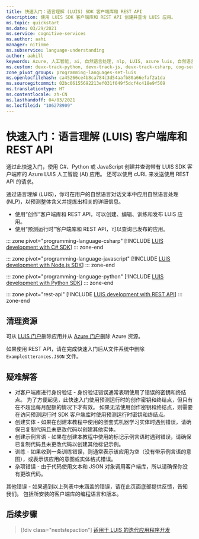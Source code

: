 ```yaml
---
title: 快速入门：语言理解 (LUIS) SDK 客户端库和 REST API
description: 使用 LUIS SDK 客户端库和 REST API 创建并查询 LUIS 应用。
ms.topic: quickstart
ms.date: 03/29/2021
ms.service: cognitive-services
ms.author: aahi
manager: nitinme
ms.subservice: language-understanding
author: aahill
keywords: Azure, 人工智能, ai, 自然语言处理, nlp, LUIS, azure luis, 自然语言理解, ai 聊天机器人, 聊天机器人生成器, 理解自然语言
ms.custom: devx-track-python, devx-track-js, devx-track-csharp, cog-serv-seo-aug-2020
zone_pivot_groups: programming-languages-set-luis
ms.openlocfilehash: ca45266ce4b8ca784c3d54aafb80a66efaf2a1da
ms.sourcegitcommit: 02bc06155692213ef031f049f5dcf4c418e9f509
ms.translationtype: HT
ms.contentlocale: zh-CN
ms.lasthandoff: 04/03/2021
ms.locfileid: "106278909"
---
```

# <a name="quickstart-language-understanding-luis-client-libraries-and-rest-api"></a>快速入门：语言理解 (LUIS) 客户端库和 REST API

通过此快速入门，使用 C#、Python 或 JavaScript 创建并查询带有 LUIS SDK 客户端库的 Azure LUIS 人工智能 (AI) 应用。 还可以使用 cURL 来发送使用 REST API 的请求。

通过语言理解 (LUIS)，你可在用户的自然语言对话文本中应用自然语言处理 (NLP)，以预测整体含义并提炼出相关的详细信息。

* 使用“创作”客户端库和 REST API，可以创建、编辑、训练和发布 LUIS 应用。
* 使用“预测运行时”客户端库和 REST API，可以查询已发布的应用。

::: zone pivot="programming-language-csharp"
[!INCLUDE [LUIS development with C# SDK](./includes/sdk-csharp.md)]
::: zone-end

::: zone pivot="programming-language-javascript"
[!INCLUDE [LUIS development with Node.js SDK](./includes/sdk-nodejs.md)]
::: zone-end

::: zone pivot="programming-language-python"
[!INCLUDE [LUIS development with Python SDK](./includes/sdk-python.md)]
::: zone-end

::: zone pivot="rest-api"
[!INCLUDE [LUIS development with REST API](./includes/rest-api.md)]
::: zone-end

## <a name="clean-up-resources"></a>清理资源

可从 [LUIS 门户](https://www.luis.ai)删除应用并从 [Azure 门户](https://portal.azure.com/)删除 Azure 资源。

如果使用 REST API，请在完成快速入门后从文件系统中删除 `ExampleUtterances.JSON` 文件。

## <a name="troubleshooting"></a>疑难解答

* 对客户端库进行身份验证 - 身份验证错误通常表明使用了错误的密钥和终结点。 为了方便起见，此快速入门使用预测运行时的创作密钥和终结点，但只有在不超出每月配额的情况下才有效。 如果无法使用创作密钥和终结点，则需要在访问预测运行时 SDK 客户端库时使用预测运行时密钥和终结点。
* 创建实体 - 如果在创建本教程中使用的嵌套式机器学习实体时遇到错误，请确保已复制代码且未更改代码以创建其他实体。
* 创建示例言语 - 如果在创建本教程中使用的标记示例言语时遇到错误，请确保已复制代码且未更改代码以创建其他标记示例。
* 训练 - 如果收到一条训练错误，则通常表示该应用为空（没有带示例言语的意图），或表示该应用的意图或实体格式错误。
* 杂项错误 - 由于代码使用文本和 JSON 对象调用客户端库，所以请确保你没有更改代码。

其他错误 - 如果遇到以上列表中未涵盖的错误，请在此页面底部提供反馈，告知我们。 包括所安装的客户端库的编程语言和版本。

## <a name="next-steps"></a>后续步骤

> [!div class="nextstepaction"]
> [适用于 LUIS 的迭代应用程序开发](./luis-concept-app-iteration.md)